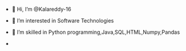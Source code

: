 - 👋 Hi, I’m @Kalareddy-16
- 👀 I’m interested in Software Technologies
- 🌱 I’m skilled in Python programming,Java,SQL,HTML,Numpy,Pandas

- 
<!---
Kalareddy-16/Kalareddy-16 is a ✨ special ✨ repository because its `README.md` (this file) appears on your GitHub profile.
You can click the Preview link to take a look at your changes.
--->
